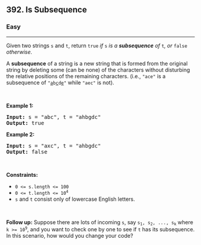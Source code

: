 <h2>392. Is Subsequence</h2><h3>Easy</h3><hr><div style="user-select: auto;"><p style="user-select: auto;">Given two strings <code style="user-select: auto;">s</code> and <code style="user-select: auto;">t</code>, return <code style="user-select: auto;">true</code><em style="user-select: auto;"> if </em><code style="user-select: auto;">s</code><em style="user-select: auto;"> is a <strong style="user-select: auto;">subsequence</strong> of </em><code style="user-select: auto;">t</code><em style="user-select: auto;">, or </em><code style="user-select: auto;">false</code><em style="user-select: auto;"> otherwise</em>.</p>

<p style="user-select: auto;">A <strong style="user-select: auto;">subsequence</strong> of a string is a new string that is formed from the original string by deleting some (can be none) of the characters without disturbing the relative positions of the remaining characters. (i.e., <code style="user-select: auto;">"ace"</code> is a subsequence of <code style="user-select: auto;">"<u style="user-select: auto;">a</u>b<u style="user-select: auto;">c</u>d<u style="user-select: auto;">e</u>"</code> while <code style="user-select: auto;">"aec"</code> is not).</p>

<p style="user-select: auto;">&nbsp;</p>
<p style="user-select: auto;"><strong style="user-select: auto;">Example 1:</strong></p>
<pre style="user-select: auto;"><strong style="user-select: auto;">Input:</strong> s = "abc", t = "ahbgdc"
<strong style="user-select: auto;">Output:</strong> true
</pre><p style="user-select: auto;"><strong style="user-select: auto;">Example 2:</strong></p>
<pre style="user-select: auto;"><strong style="user-select: auto;">Input:</strong> s = "axc", t = "ahbgdc"
<strong style="user-select: auto;">Output:</strong> false
</pre>
<p style="user-select: auto;">&nbsp;</p>
<p style="user-select: auto;"><strong style="user-select: auto;">Constraints:</strong></p>

<ul style="user-select: auto;">
	<li style="user-select: auto;"><code style="user-select: auto;">0 &lt;= s.length &lt;= 100</code></li>
	<li style="user-select: auto;"><code style="user-select: auto;">0 &lt;= t.length &lt;= 10<sup style="user-select: auto;">4</sup></code></li>
	<li style="user-select: auto;"><code style="user-select: auto;">s</code> and <code style="user-select: auto;">t</code> consist only of lowercase English letters.</li>
</ul>

<p style="user-select: auto;">&nbsp;</p>
<strong style="user-select: auto;">Follow up:</strong> Suppose there are lots of incoming <code style="user-select: auto;">s</code>, say <code style="user-select: auto;">s<sub style="user-select: auto;">1</sub>, s<sub style="user-select: auto;">2</sub>, ..., s<sub style="user-select: auto;">k</sub></code> where <code style="user-select: auto;">k &gt;= 10<sup style="user-select: auto;">9</sup></code>, and you want to check one by one to see if <code style="user-select: auto;">t</code> has its subsequence. In this scenario, how would you change your code?</div>